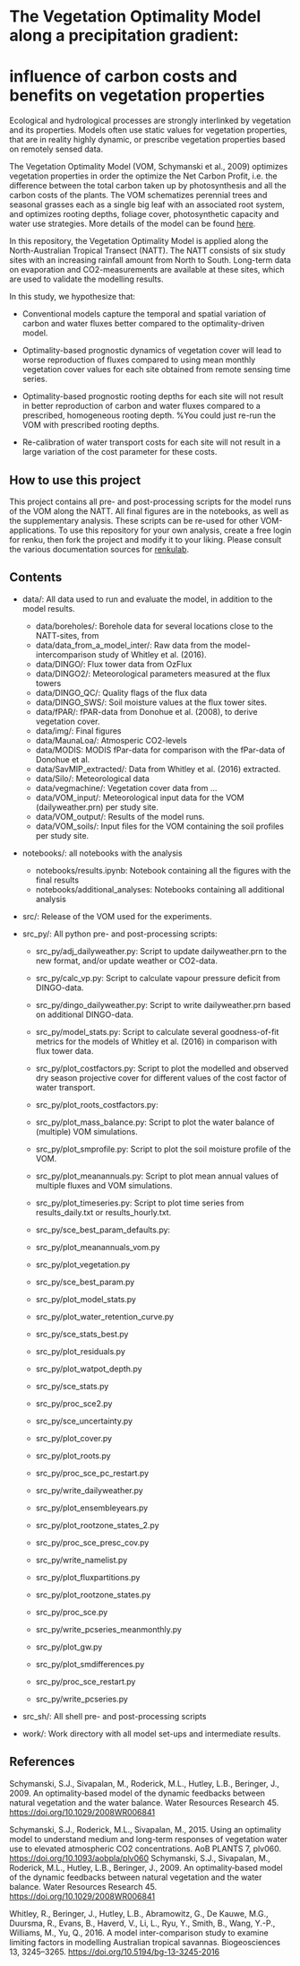 # The Vegetation Optimality Model along a precipitation gradient: 
# influence of carbon costs and benefits on vegetation properties

Ecological and hydrological processes are strongly interlinked by vegetation and its properties. Models often use static values for vegetation properties, that are in reality highly dynamic, or prescribe vegetation properties based on remotely sensed data. 

The Vegetation Optimality Model (VOM, Schymanski et al., 2009) optimizes vegetation properties in order the optimize the Net Carbon Profit, i.e. the difference between the total carbon taken up by photosynthesis and all the carbon costs of the plants. The VOM schematizes perennial trees and seasonal grasses each as a single big leaf with an associated root system, and optimizes rooting depths, foliage cover, photosynthetic capacity and water use strategies. More details of the model can be found [here](https://vom.readthedocs.io/en/latest/).

In this repository, the Vegetation Optimality Model is applied along the North-Australian Tropical Transect (NATT). The NATT consists of six study sites with an increasing rainfall amount from North to South. Long-term data on evaporation and CO2-measurements are available at these sites, which are used to validate the modelling results. 


In this study, we hypothesize that:

- Conventional models capture the temporal and spatial variation of carbon and water fluxes better compared to the optimality-driven model. 

- Optimality-based prognostic dynamics of vegetation cover will lead to worse reproduction of fluxes compared to using mean monthly vegetation cover values for each site obtained from remote sensing time series. 

- Optimality-based prognostic rooting depths for each site will not result in better reproduction of carbon and water fluxes compared to a prescribed, homogeneous rooting depth. %You could just re-run the VOM with prescribed rooting depths.

- Re-calibration of water transport costs for each site will not result in a large variation of the cost parameter for these costs.

## How to use this project
This project contains all pre- and post-processing scripts for the model runs of the VOM along the NATT. All final figures are in the notebooks, as well as the supplementary analysis. These scripts can be re-used for other VOM-applications. To use this repository for your own analysis, create a free login for renku, then fork the project and modify it to your liking. Please consult the various documentation sources for [renkulab](https://renkulab.io/).


## Contents
* data/: All data used to run and evaluate the model, in addition to the model results.

    - data/boreholes/: Borehole data for several locations close to the NATT-sites, from 
    - data/data\_from_a\_model\_inter/: Raw data from the model-intercomparison study of Whitley et al. (2016).
    - data/DINGO/: Flux tower data from OzFlux 
    - data/DINGO2/: Meteorological parameters measured at the flux towers
    - data/DINGO_QC/: Quality flags of the flux data
    - data/DINGO_SWS/: Soil moisture values at the flux tower sites.
    - data/fPAR/: fPAR-data from Donohue et al. (2008), to derive vegetation cover.
    - data/img/: Final figures
    - data/MaunaLoa/: Atmosperic CO2-levels
    - data/MODIS: MODIS fPar-data for comparison with the fPar-data of Donohue et al. 
    - data/SavMIP_extracted/: Data from Whitley et al. (2016) extracted.
    - data/Silo/: Meteorological data
    - data/vegmachine/: Vegetation cover data from ...
    - data/VOM_input/: Meteorological input data for the VOM (dailyweather.prn) per study site.
    - data/VOM_output/: Results of the model runs.
    - data/VOM_soils/: Input files for the VOM containing the soil profiles per study site.
* notebooks/: all notebooks with the analysis
    - notebooks/results.ipynb: Notebook containing all the figures with the final results
    - notebooks/additional_analyses\: Notebooks containing all additional analysis
* src/: Release of the VOM used for the experiments.
* src\_py/: All python pre- and post-processing scripts:
    - src\_py/adj_dailyweather.py: Script to update dailyweather.prn to the new format, and/or update weather or CO2-data.
    - src\_py/calc\_vp.py: Script to calculate vapour pressure deficit from DINGO-data.
    - src\_py/dingo\_dailyweather.py: Script to write dailyweather.prn based on additional DINGO-data. 
    - src\_py/model\_stats.py: Script to calculate several goodness-of-fit metrics for the models of Whitley et al. (2016) in comparison with flux tower data.
    - src\_py/plot\_costfactors.py: Script to plot the modelled and observed dry season projective cover for different values of the cost factor of water transport. 



    - src\_py/plot\_roots\_costfactors.py: 



    - src\_py/plot\_mass\_balance.py: Script to plot the water balance of (multiple) VOM simulations.
    - src\_py/plot\_smprofile.py: Script to plot the soil moisture profile of the VOM. 

    - src\_py/plot\_meanannuals.py: Script to plot mean annual values of multiple fluxes and VOM simulations.
    - src\_py/plot\_timeseries.py: Script to plot time series from results\_daily.txt or results\_hourly.txt.
    - src\_py/sce\_best\_param\_defaults.py:

    - src\_py/plot\_meanannuals\_vom.py
    - src\_py/plot\_vegetation.py
    - src\_py/sce\_best\_param.py

    - src\_py/plot\_model\_stats.py
    - src\_py/plot\_water\_retention\_curve.py
    - src\_py/sce\_stats\_best.py

    - src\_py/plot\_residuals.py
    - src\_py/plot\_watpot\_depth.py
    - src\_py/sce\_stats.py


    - src\_py/proc\_sce2.py
    - src\_py/sce\_uncertainty.py
    - src\_py/plot\_cover.py
    - src\_py/plot\_roots.py
    - src\_py/proc\_sce\_pc\_restart.py
    - src\_py/write\_dailyweather.py
    - src\_py/plot\_ensembleyears.py
    - src\_py/plot\_rootzone\_states_2.py
    - src\_py/proc\_sce\_presc\_cov.py
    - src\_py/write\_namelist.py
    - src\_py/plot\_fluxpartitions.py
    - src\_py/plot\_rootzone\_states.py
    - src\_py/proc\_sce.py
    - src\_py/write\_pcseries\_meanmonthly.py
    - src\_py/plot\_gw.py
    - src\_py/plot\_smdifferences.py
    - src\_py/proc\_sce\_restart.py
    - src\_py/write\_pcseries.py

* src_sh/: All shell pre- and post-processing scripts
* work/: Work directory with all model set-ups and intermediate results.

## References

Schymanski, S.J., Sivapalan, M., Roderick, M.L., Hutley, L.B., Beringer, J., 2009. An optimality‐based model of the dynamic feedbacks between natural vegetation and the water balance. Water Resources Research 45. https://doi.org/10.1029/2008WR006841

Schymanski, S.J., Roderick, M.L., Sivapalan, M., 2015. Using an optimality model to understand medium and long-term responses of vegetation water use to elevated atmospheric CO2 concentrations. AoB PLANTS 7, plv060. https://doi.org/10.1093/aobpla/plv060
Schymanski, S.J., Sivapalan, M., Roderick, M.L., Hutley, L.B., Beringer, J., 2009. An optimality‐based model of the dynamic feedbacks between natural vegetation and the water balance. Water Resources Research 45. https://doi.org/10.1029/2008WR006841

Whitley, R., Beringer, J., Hutley, L.B., Abramowitz, G., De Kauwe, M.G., Duursma, R., Evans, B., Haverd, V., Li, L., Ryu, Y., Smith, B., Wang, Y.-P., Williams, M., Yu, Q., 2016. A model inter-comparison study to examine limiting factors in modelling Australian tropical savannas. Biogeosciences 13, 3245–3265. https://doi.org/10.5194/bg-13-3245-2016




